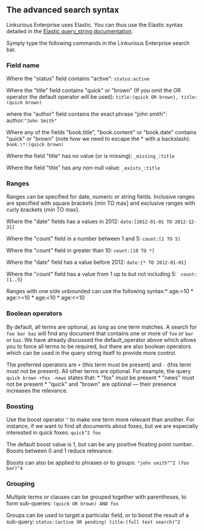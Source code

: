 ## The advanced search syntax

Linkurious Enterprise uses Elastic. You can thus use the Elastic syntax detailed in the [Elastic query_string documentation](http://www.elasticsearch.org/guide/en/elasticsearch/reference/current/query-dsl-query-string-query.html#query-string-syntax).

Symply type the following commands in the Linkurious Enterprise search bar.

### Field name

Where the "status" field contains "active": ```status:active```

Where the "title" field contains "quick" or "brown" (If you omit the OR operator the default operator will be used): ```title:(quick OR brown), title:(quick brown)```

where the "author" field contains the exact phrase "john smith": author:```"John Smith"```

Where any of the fields "book.title", "book.content" or "book.date" contains "quick" or "brown" (note how we need to escape the \* with a backslash): ```book.\*:(quick brown)```

Where the field "title" has no value (or is missing): ```_missing_:title```

Where the field "title" has any non-null value: ```_exists_:title```

### Ranges

Ranges can be specified for date, numeric or string fields. Inclusive ranges are specified with square brackets [min TO max] and exclusive ranges with curly brackets {min TO max}.

Where the "date" fields has a values in 2012: ```date:[2012-01-01 TO 2012-12-31]```


Where the "count" field in a number between 1 and 5: ```count:[1 TO 5]```

Where the "count" field in greater than 10: ```count:[10 TO *]```

Where the "date" field has a value before 2012: ```date:{* TO 2012-01-01}```

Where the "count" field has a value from 1 up to but not including 5: ```
count:[1..5}```

Ranges with one side unbounded can use the following syntax:* age:>10 * age:>=10 * age:<10 * age:<=10


### Boolean operators

By default, all terms are optional, as long as one term matches. A search for ```foo bar baz``` will find any document that contains one or more of ```foo``` or ```bar``` or ```baz```. We have already discussed the default_operator above which allows you to force all terms to be required, but there are also boolean operators which can be used in the query string itself to provide more control.

The preferred operators are ```+``` (this term must be present) and ```-``` (this term must not be present). All other terms are optional. For example, the query ```quick brown +fox -news``` states that: * "fox" must be present * "news" must not be present * "quick" and "brown" are optional — their presence increases the relevance.

### Boosting

Use the boost operator ```^``` to make one term more relevant than another. For instance, if we want to find all documents about foxes, but we are especially interested in quick foxes: ```quick^2 fox```

The default boost value is 1, but can be any positive floating point number. Boosts between 0 and 1 reduce relevance.

Boosts can also be applied to phrases or to groups: ```"john smith"^2 (foo bar)^4```

### Grouping

Multiple terms or clauses can be grouped together with parentheses, to form sub-queries: ```(quick OR brown) AND fox```

Groups can be used to target a particular field, or to boost the result of a sub-query: ```status:(active OR pending) title:(full text search)^2```
